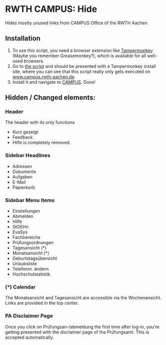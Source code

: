 # RWTH CAMPUS: Hide
Hides mostly unused links from CAMPUS Office of the RWTH Aachen

## Installation
1. To use this script, you need a browser extension like [Tampermonkey](https://tampermonkey.net/) (Maybe you remember Greasemonkey?), which is available for all well-used browsers.
2. Go to [the script](https://github.com/Itja/campus-hide/raw/master/campus-hide.user.js) and should be presented with a Tampermonkey install site, where you can see that this script really only gets executed on www.campus.rwth-aachen.de.
3. Install it and navigate to [CAMPUS](https://www.campus.rwth-aachen.de/office/). Done!

## Hidden / Changed elements:
### Header
The header with its only functions
* Kurz gezeigt
* Feedback
* Hilfe
is completely removed.
### Sidebar Headlines
* Adressen
* Dokumente
* Aufgaben
* E-Mail
* Papierkorb
### Sidebar Menu Items
* Einstellungen
* Abmelden
* Hilfe
* StOEHn
* EvaSys
* Fachbereiche
* Prüfungsordnungen
* Tagesansicht (\*)
* Monatsansicht (\*)
* Geburtstagsübersicht
* Urlaubsliste
* Telefonnr. ändern
* Hochschulstatistik

### (\*) Calendar
The Monatsansicht and Tagesansicht are accessible via the Wochenansicht. Links are provided in the top center.

### PA Disclaimer Page
Once you click on Prüfungsan-/abmeldung the first time after log-in, you're getting presented with the disclaimer page of the Prüfungsamt. This is accepted automatically.
